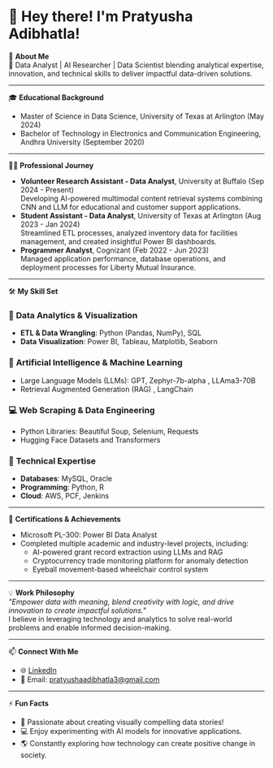 # 👋 Hey there! I'm Pratyusha Adibhatla!

🚀 **About Me**  
🌟 Data Analyst | AI Researcher | Data Scientist blending analytical expertise, innovation, and technical skills to deliver impactful data-driven solutions.

---

🎓 **Educational Background**  
- Master of Science in Data Science, University of Texas at Arlington (May 2024)  
- Bachelor of Technology in Electronics and Communication Engineering, Andhra University (September 2020)

---

👨‍💻 **Professional Journey**  
- **Volunteer Research Assistant - Data Analyst**, University at Buffalo (Sep 2024 - Present)  
  Developing AI-powered multimodal content retrieval systems combining CNN and LLM for educational and customer support applications.  
- **Student Assistant - Data Analyst**, University of Texas at Arlington (Aug 2023 - Jan 2024)  
  Streamlined ETL processes, analyzed inventory data for facilities management, and created insightful Power BI dashboards.  
- **Programmer Analyst**, Cognizant (Feb 2022 - Jun 2023)  
  Managed application performance, database operations, and deployment processes for Liberty Mutual Insurance.  

---

🛠️ **My Skill Set**  
### 💼 **Data Analytics & Visualization**
- **ETL & Data Wrangling**: Python (Pandas, NumPy), SQL  
- **Data Visualization**: Power BI, Tableau, Matplotlib, Seaborn  

### 🧠 **Artificial Intelligence & Machine Learning**
- Large Language Models (LLMs): GPT, Zephyr-7b-alpha , LLAma3-70B 
- Retrieval Augmented Generation (RAG)  , LangChain

### 💻 **Web Scraping & Data Engineering**
- Python Libraries: Beautiful Soup, Selenium, Requests  
- Hugging Face Datasets and Transformers  

### 🔧 **Technical Expertise**
- **Databases**: MySQL, Oracle  
- **Programming**: Python, R  
- **Cloud**: AWS, PCF, Jenkins  

---

🎯 **Certifications & Achievements**  
- Microsoft PL-300: Power BI Data Analyst  
- Completed multiple academic and industry-level projects, including:  
  - AI-powered grant record extraction using LLMs and RAG  
  - Cryptocurrency trade monitoring platform for anomaly detection  
  - Eyeball movement-based wheelchair control system  

---

💡 **Work Philosophy**  
*"Empower data with meaning, blend creativity with logic, and drive innovation to create impactful solutions."*  
I believe in leveraging technology and analytics to solve real-world problems and enable informed decision-making.

---

📫 **Connect With Me**  
- 🌐 [LinkedIn]((https://www.linkedin.com/in/pratyushaadibhatla/))  
- 📧 Email: pratyushaadibhatla3@gmail.com  

---

⚡ **Fun Facts**  
- 🎨 Passionate about creating visually compelling data stories!  
- 💻 Enjoy experimenting with AI models for innovative applications.  
- 🌎 Constantly exploring how technology can create positive change in society.  

